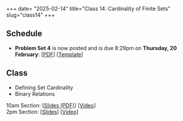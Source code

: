 +++
date= "2025-02-14"
title="Class 14: Cardinality of Finite Sets"
slug="class14"
+++

## Schedule

- **Problem Set 4** is now posted and is due 8:29pm on
**Thursday, 20 February**: [[PDF](/docs/ps4.pdf)] [[Template](https://www.overleaf.com/read/kdfyffygvwpn#1f06d7)]

## Class

- Defining Set Cardinality
- Binary Relations

10am Section: [[Slides (PDF)](https://www.dropbox.com/scl/fi/gqkj6j7tfgd9p8yhcyzfi/cs2120-class14-dave.pdf?rlkey=osnm1n3p8u7d7jmnmzu44ow6i&dl=0)] [[Video](https://uva.hosted.panopto.com/Panopto/Pages/Viewer.aspx?id=c6c63042-c518-4692-be24-b28400f73794)]  
2pm Section: [[Slides](https://virginia.box.com/s/4qlkxlnilkqxk4r9549l6xxpoamsiejj)] [[Video](https://uva.hosted.panopto.com/Panopto/Pages/Viewer.aspx?id=939456ac-45d7-45d4-b006-b284013903d0)]
